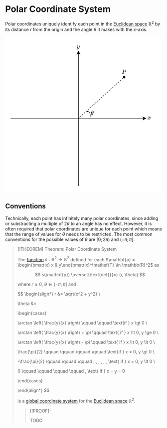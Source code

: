 # Polar Coordinate System

Polar coordinates uniquely identify each point in the [Euclidean space](../Euclidean%20Space.md) $\mathbb{R}^2$ by its distance $r$ from the origin and the angle $\theta$ it makes with the $x$-axis.

![](res/Polar%20Coordinates.drawio.svg)

## Conventions

Technically, each point has infinitely many polar coordinates, since adding or substracting a multiple of $2\pi$ to an angle has no effect. However, it is often required that polar coordinates are unique for each point which means that the range of values for $\theta$ needs to be restricted. The most common conventions for the possible values of $\theta$ are $[0;2\pi)$ and $(-\pi; \pi]$.

>[!THEOREM] Theorem: Polar Coordinate System
>
>The [function](../../../../Analysis/Real%20Analysis/Multivariate%20Real%20Analysis/Vector%20Fields/Real%20Vector%20Field.md) $s: \mathbb{R}^2 \to \mathbb{R}^2$ defined for each $\mathbf{p} = \begin{bmatrix} x & y\end{bmatrix}^\mathsf{T} \in \mathbb{R}^2$ as
>
>$$
>s(\mathbf{p}) \overset{\text{def}}{=} (r, \theta)
>$$
>
>where $r \ge 0$, $\theta \in (-\pi; \pi]$ and
>
>$$
>\begin{align*}
>r &= \sqrt{x^2 + y^2} \\
>
>\theta &=
>
>\begin{cases}
>
>\arctan \left( \frac{y}{x} \right) \qquad \qquad \text{if } x \gt 0 \\
>
>\arctan \left( \frac{y}{x} \right) + \pi \qquad \text{ if } x \lt 0, y \ge 0 \\
>
>\arctan \left( \frac{y}{x} \right) - \pi \qquad \text{ if } x \lt 0, y \lt 0 \\
>
>\frac{\pi}{2} \qquad \qquad \qquad \qquad \text{if } x = 0, y \gt 0 \\
>
>-\frac{\pi}{2} \qquad \qquad \qquad \, \, \, \, \, \, \text{ if } x = 0, y \lt 0 \\
>
>0 \qquad \qquad \qquad \qquad \, \text{ if } x = y = 0
>
>\end{cases}
>
>\end{align*}
>$$
>
>is a [global coordinate system](../../../Manifolds/Coordinates/Global%20Coordinate%20System.md) for the [Euclidean space](../Euclidean%20Space.md) $\mathbb{R}^2$.
>
>>[!PROOF]-
>>
>>TODO
>>
>